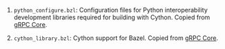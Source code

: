 1.  `python_configure.bzl`: Configuration files for Python interoperability
    development libraries required for building with Cython. Copied from [gRPC
    Core](https://github.com/grpc/grpc/tree/master/third_party/py).

2.  `cython_library.bzl`: Cython support for Bazel. Copied from
    [gRPC Core](https://github.com/grpc/grpc/blob/master/bazel/cython_library.bzl).
